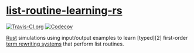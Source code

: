 # [list-routine-learning-rs][0]

[![Travis-CI.org](https://img.shields.io/travis/joshrule/list-routine-learning-rs.svg?maxAge=3600)](https://travis-ci.org/joshrule/list-routine-learning-rs)
[![Codecov](https://img.shields.io/codecov/c/github/joshrule/list-routine-learning-rs.svg?maxAge=3600)](https://codecov.io/gh/joshrule/list-routine-learning-rs)

[Rust][1] simulations using input/output examples to learn [typed][2] first-order [term rewriting systems][3] that perform list routines.

[0]: https://github.com/joshrule/term-rewriting-rs
     "list-routine-learning-rs"
[1]: https://www.rust-lang.org
     "The Rust Programming Language"
[3]: https://en.wikipedia.org/wiki/Hindley%E2%80%93Milner_type_system
     "Wikipedia - Hindley-Milner Type System"
[3]: https://en.wikipedia.org/wiki/Rewriting#Term_rewriting_systems
     "Wikipedia - Term Rewriting Systems"
